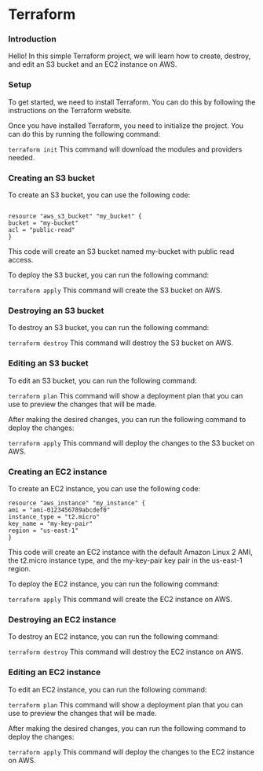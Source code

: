 # Terraform

### Introduction

Hello! In this simple Terraform project, we will learn how to create, destroy, and edit an S3 bucket and an EC2 instance on AWS.

### Setup

To get started, we need to install Terraform. You can do this by following the instructions on the Terraform website.

Once you have installed Terraform, you need to initialize the project. You can do this by running the following command:

`terraform init`
This command will download the modules and providers needed.

### Creating an S3 bucket

To create an S3 bucket, you can use the following code:

```

resource "aws_s3_bucket" "my_bucket" {
bucket = "my-bucket"
acl = "public-read"
}
```

This code will create an S3 bucket named my-bucket with public read access.

To deploy the S3 bucket, you can run the following command:

`terraform apply`
This command will create the S3 bucket on AWS.

### Destroying an S3 bucket

To destroy an S3 bucket, you can run the following command:

`terraform destroy`
This command will destroy the S3 bucket on AWS.

### Editing an S3 bucket

To edit an S3 bucket, you can run the following command:

`terraform plan`
This command will show a deployment plan that you can use to preview the changes that will be made.

After making the desired changes, you can run the following command to deploy the changes:

`terraform apply`
This command will deploy the changes to the S3 bucket on AWS.

### Creating an EC2 instance

To create an EC2 instance, you can use the following code:

```
resource "aws_instance" "my_instance" {
ami = "ami-0123456789abcdef0"
instance_type = "t2.micro"
key_name = "my-key-pair"
region = "us-east-1"
}
```

This code will create an EC2 instance with the default Amazon Linux 2 AMI, the t2.micro instance type, and the my-key-pair key pair in the us-east-1 region.

To deploy the EC2 instance, you can run the following command:

`terraform apply`
This command will create the EC2 instance on AWS.

### Destroying an EC2 instance

To destroy an EC2 instance, you can run the following command:

`terraform destroy`
This command will destroy the EC2 instance on AWS.

### Editing an EC2 instance

To edit an EC2 instance, you can run the following command:

`terraform plan`
This command will show a deployment plan that you can use to preview the changes that will be made.

After making the desired changes, you can run the following command to deploy the changes:

`terraform apply`
This command will deploy the changes to the EC2 instance on AWS.
